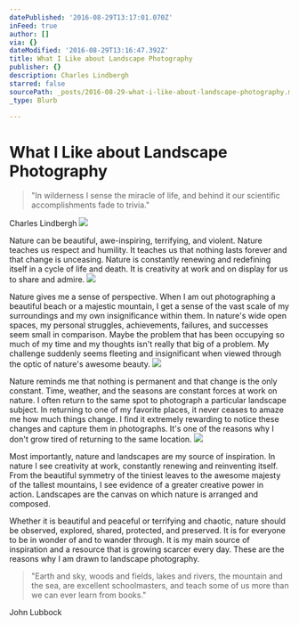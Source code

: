 ```yaml
---
datePublished: '2016-08-29T13:17:01.070Z'
inFeed: true
author: []
via: {}
dateModified: '2016-08-29T13:16:47.392Z'
title: What I Like about Landscape Photography
publisher: {}
description: Charles Lindbergh
starred: false
sourcePath: _posts/2016-08-29-what-i-like-about-landscape-photography.md
_type: Blurb

---
```

# What I Like about Landscape Photography

> "In wilderness I sense the miracle of life, and behind it our scientific accomplishments fade to trivia."

Charles Lindbergh
![](https://the-grid-user-content.s3-us-west-2.amazonaws.com/773c6759-7464-45c8-a201-45be555cf542.jpg)

Nature can be beautiful, awe-inspiring, terrifying, and violent. Nature teaches us respect and humility. It teaches us that nothing lasts forever and that change is unceasing. Nature is constantly renewing and redefining itself in a cycle of life and death. It is creativity at work and on display for us to share and admire. ![](https://the-grid-user-content.s3-us-west-2.amazonaws.com/c6e210f7-a13c-483b-92fb-4fc715040150.jpg)

Nature gives me a sense of perspective. When I am out photographing a beautiful beach or a majestic mountain, I get a sense of the vast scale of my surroundings and my own insignificance within them. In nature's wide open spaces, my personal struggles, achievements, failures, and successes seem small in comparison. Maybe the problem that has been occupying so much of my time and my thoughts isn't really that big of a problem. My challenge suddenly seems fleeting and insignificant when viewed through the optic of nature's awesome beauty.
![](https://the-grid-user-content.s3-us-west-2.amazonaws.com/91909cc8-a220-46b2-91e0-76864747ae0b.jpg)

Nature reminds me that nothing is permanent and that change is the only constant. Time, weather, and the seasons are constant forces at work on nature. I often return to the same spot to photograph a particular landscape subject. In returning to one of my favorite places, it never ceases to amaze me how much things change. I find it extremely rewarding to notice these changes and capture them in photographs. It's one of the reasons why I don't grow tired of returning to the same location.
![](https://the-grid-user-content.s3-us-west-2.amazonaws.com/bc983234-4d97-4600-a86b-f3e4f83d4510.jpg)

Most importantly, nature and landscapes are my source of inspiration. In nature I see creativity at work, constantly renewing and reinventing itself. From the beautiful symmetry of the tiniest leaves to the awesome majesty of the tallest mountains, I see evidence of a greater creative power in action. Landscapes are the canvas on which nature is arranged and composed.

Whether it is beautiful and peaceful or terrifying and chaotic, nature should be observed, explored, shared, protected, and preserved. It is for everyone to be in wonder of and to wander through. It is my main source of inspiration and a resource that is growing scarcer every day. These are the reasons why I am drawn to landscape photography.

> "Earth and sky, woods and fields, lakes and rivers, the mountain and the sea, are excellent schoolmasters, and teach some of us more than we can ever learn from books."

John Lubbock